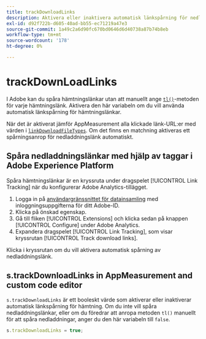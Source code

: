 ```yaml
---
title: trackDownloadLinks
description: Aktivera eller inaktivera automatisk länkspårning för nedladdningslänkar.
exl-id: d92f722b-d605-40ad-bb55-ec71219a47e3
source-git-commit: 1a49c2a6d90fc670bd0646d6d40738a87b74b8eb
workflow-type: tm+mt
source-wordcount: '178'
ht-degree: 0%

---
```


# trackDownLoadLinks

I Adobe kan du spåra hämtningslänkar utan att manuellt ange [`tl()`](../functions/tl-method.md)-metoden för varje hämtningslänk. Aktivera den här variabeln om du vill använda automatisk länkspårning för hämtningslänkar.

När det är aktiverat jämför AppMeasurement alla klickade länk-URL:er med värden i [`linkDownloadFileTypes`](linkdownloadfiletypes.md). Om det finns en matchning aktiveras ett spårningsanrop för nedladdningslänk automatiskt.

## Spåra nedladdningslänkar med hjälp av taggar i Adobe Experience Platform

Spåra hämtningslänkar är en kryssruta under dragspelet [!UICONTROL Link Tracking] när du konfigurerar Adobe Analytics-tillägget.

1. Logga in på [användargränssnittet för datainsamling](https://experience.adobe.com/data-collection) med inloggningsuppgifterna för ditt Adobe-ID.
2. Klicka på önskad egenskap.
3. Gå till fliken [!UICONTROL Extensions] och klicka sedan på knappen [!UICONTROL Configure] under Adobe Analytics.
4. Expandera dragspelet [!UICONTROL Link Tracking], som visar kryssrutan [!UICONTROL Track download links].

Klicka i kryssrutan om du vill aktivera automatisk spårning av nedladdningslänk.

## s.trackDownloadLinks in AppMeasurement and custom code editor

`s.trackDownloadLinks` är ett booleskt värde som aktiverar eller inaktiverar automatisk länkspårning för hämtning. Om du inte vill spåra nedladdningslänkar, eller om du föredrar att anropa metoden `tl()` manuellt för att spåra nedladdningar, anger du den här variabeln till `false`.

```js
s.trackDownloadLinks = true;
```
